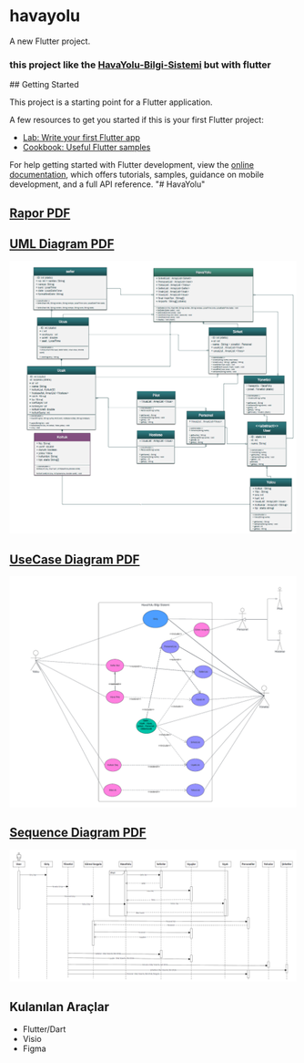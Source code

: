 # havayolu

A new Flutter project.

<h3>this project like the <a href="https://github.com/Ahmedsall1/HavaYolu-Bilgi-Sistemi-">HavaYolu-Bilgi-Sistemi</a> but with flutter</h3>
## Getting Started

This project is a starting point for a Flutter application.

A few resources to get you started if this is your first Flutter project:

- [Lab: Write your first Flutter app](https://docs.flutter.dev/get-started/codelab)
- [Cookbook: Useful Flutter samples](https://docs.flutter.dev/cookbook)

For help getting started with Flutter development, view the
[online documentation](https://docs.flutter.dev/), which offers tutorials,
samples, guidance on mobile development, and a full API reference.
"# HavaYolu" 

<h2><a href="https://github.com/Ahmedsall1/HavaYolu-Bilgi-Sistemi-/blob/main/NesneTabanliprogramlama.pdf">Rapor PDF</a></h2>


<h2><a href="https://github.com/Ahmedsall1/HavaYolu-Bilgi-Sistemi-/blob/main/UML%20Diyagrami.pdf"> UML Diagram PDF </a></h2>


<img src="https://github.com/Ahmedsall1/HavaYolu-Bilgi-Sistemi-/blob/main/foto/Screenshot%202024-04-03%20100524.png"  >

<h2><a href="https://github.com/Ahmedsall1/HavaYolu-Bilgi-Sistemi-/blob/main/HavaYoluUseCaseDiyagram.pdf"> UseCase Diagram PDF</a> </h2>


<img src="https://github.com/Ahmedsall1/HavaYolu-Bilgi-Sistemi-/blob/main/foto/Screenshot%202024-04-03%20100755.png" >

<h2> <a href="https://github.com/Ahmedsall1/HavaYolu-Bilgi-Sistemi-/blob/main/SequenceDiagram.pdf">Sequence Diagram PDF</a> </h2>


<img src="https://github.com/Ahmedsall1/HavaYolu-Bilgi-Sistemi-/blob/main/foto/Screenshot%202024-04-03%20100708.png" >

<h2> Kulanılan Araçlar </h2>
<ul>
    <li> Flutter/Dart </li>
    <li> Visio </li>
    <li> Figma </li>
</ul>




